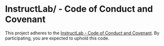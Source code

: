 # InstructLab/<PROJECT NAME HERE> - Code of Conduct and Covenant

This project adheres to the [InstructLab - Code of Conduct and Covenant](https://github.com/instruct-lab/community/blob/main/CODE_OF_CONDUCT.md). By participating, you are expected to uphold this code.
